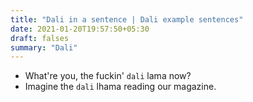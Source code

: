 ```yaml
---
title: "Dali in a sentence | Dali example sentences"
date: 2021-01-20T19:57:50+05:30
draft: falses
summary: "Dali"
---
```

- What're you, the fuckin' `dali` lama now?
- Imagine the `dali` lhama reading our magazine.
                 
